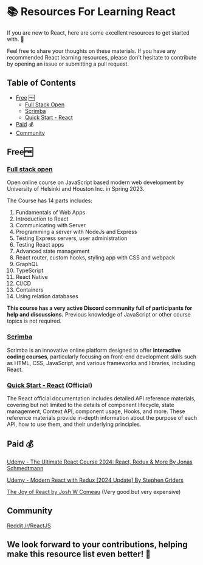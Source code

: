 # 📚 Resources For Learning React

If you are new to React, here are some excellent resources to get started with. 🌟

Feel free to share your thoughts on these materials. If you have any recommended React learning resources, please don't hesitate to contribute by opening an issue or submitting a pull request.

## Table of Contents
- [Free](#free) 🆓
  - [Full Stack Open](#full-stack-open)
  - [Scrimba](#scrimba)
  - [Quick Start - React](#quick-start---react-official)
- [Paid](#paid) 💰
- [Community](#community) 

## Free🆓

### [Full stack open](https://fullstackopen.com/en/) 

Open online course on JavaScript based modern web development by University of Helsinki and Houston Inc. in Spring 2023. 

The Course has 14 parts includes:
1. Fundamentals of Web Apps
2. Introduction to React
3. Communicating with Server
4. Programming a server with NodeJs and Express
5. Testing Express servers, user administration
6. Testing React apps
7. Advanced state management
8. React router, custom hooks, styling app with CSS and webpack
9. GraphQL
10. TypeScript
11. React Native
12. CI/CD
13. Containers
14. Using relation databases

**This course has a very active Discord community full of participants for help and discussions.** Previous knowledge of JavaScript or other course topics is not required.

### [Scrimba](https://scrimba.com)

Scrimba is an innovative online platform designed to offer **interactive coding courses**, particularly focusing on front-end development skills such as HTML, CSS, JavaScript, and various frameworks and libraries, including React.

### [Quick Start - React](https://react.dev/learn) (Official)

The React official documentation includes detailed API reference materials, covering but not limited to the details of component lifecycle, state management, Context API, component usage, Hooks, and more. These reference materials provide in-depth information about the purpose of each API, how to use them, and their underlying principles.

## Paid 💰

[Udemy - The Ultimate React Course 2024: React, Redux & More By Jonas Schmedtmann](https://www.udemy.com/course/the-ultimate-react-course)

[Udemy - Modern React with Redux [2024 Update] By Stephen Griders](https://www.udemy.com/course/react-redux/)

[The Joy of React by Josh W Comeau](https://www.joyofreact.com) (Very good but very expensive)

## Community
[Reddit /r/ReactJS](https://www.reddit.com/r/reactjs/)

## We look forward to your contributions, helping make this resource list even better! 🙌
